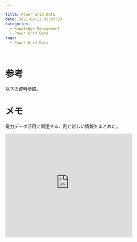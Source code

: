 ```yaml
---

title: Power Grid Data
date: 2021-02-12 01:03:03
categories:
  - Knowledge Management
  - Power Grid Data
tags:
  - Power Grid Data

---
```


# 参考

以下の資料参照。

# メモ

電力データ活用に関連する、割と新しい情報をまとめた。


<iframe src="https://onedrive.live.com/embed?cid=C6E669622F542498&resid=C6E669622F542498%21102351&authkey=AMM2kjJRrm4KxfA&em=2" width="402" height="327" frameborder="0" scrolling="no"></iframe>


<!-- vim: set et tw=0 ts=2 sw=2: -->
